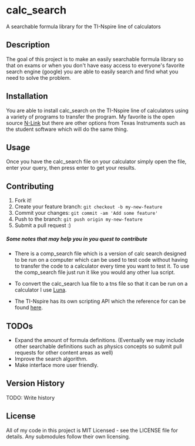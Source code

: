 # calc_search

A searchable formula library for the TI-Nspire line of calculators

## Description 

The goal of this project is to make an easily searchable formula library so that on exams or when you don't have easy access to everyone's favorite search engine (google) you are able to easily search and find what you need to solve the problem. 

## Installation

You are able to install calc_search on the TI-Nspire line of calculators using a variety of programs to transfer the program. My favorite is the open source [N-Link][n-link] but there are other options from Texas Instruments such as the student software which will do the same thing. 

## Usage

Once you have the calc_search file on your calculator simply open the file, enter your query, then press enter to get your results.

## Contributing

1. Fork it!
2. Create your feature branch: `git checkout -b my-new-feature`
3. Commit your changes: `git commit -am 'Add some feature'`
4. Push to the branch: `git push origin my-new-feature`
5. Submit a pull request :)

##### Some notes that may help you in you quest to contribute

* There is a comp_search file which is a version of calc search designed to be run on a computer which can be used to test code without having to transfer the code to a calculator every time you want to test it. To use the comp_search file just run it like you would any other lua script. 

* To convert the calc_search lua file to a tns file so that it can be run on a calculator I use [Luna][luna].

* The TI-Nspire has its own scripting API which the reference for can be found [here][ti-nspire_reference].

## TODOs

* Expand the amount of formula definitions. (Eventually we may include other searchable definitions such as physics concepts so submit pull requests for other content areas as well)
* Improve the search algorithm. 
* Make interface more user friendly. 

## Version History

TODO: Write history

## License

All of my code in this project is MIT Licensed - see the LICENSE file for details. Any submodules follow their own licensing.

[n-link]: https://lights0123.com/n-link/
[luna]: https://github.com/ndless-nspire/Luna
[ti-nspire_reference]: https://education.ti.com/en/guidebook/details/en/59108CCE54484B76AF68879C217D47B2/ti-nspire_scripting-api-guide
